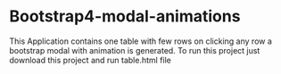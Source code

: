 # Bootstrap4-modal-animations

This Application contains one table with few rows on clicking any row a bootstrap modal with animation is generated.
To run this project just download this project and run table.html file
